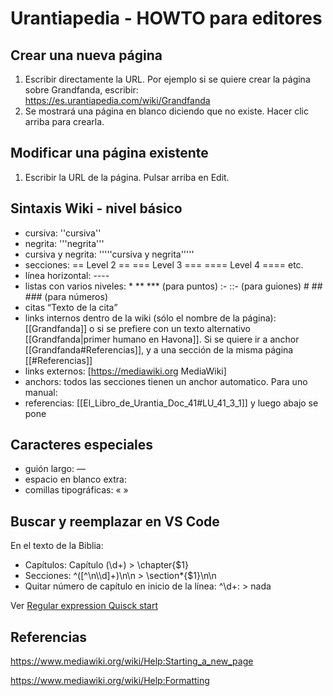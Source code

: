 # Urantiapedia - HOWTO para editores

## Crear una nueva página

1. Escribir directamente la URL. Por ejemplo si se quiere crear la página sobre Grandfanda, escribir:
https://es.urantiapedia.com/wiki/Grandfanda
2. Se mostrará una página en blanco diciendo que no existe. Hacer clic arriba para crearla.

## Modificar una página existente

1. Escribir la URL de la página. Pulsar arriba en Edit.

## Sintaxis Wiki - nivel básico

- cursiva: ''cursiva''
- negrita: '''negrita'''
- cursiva y negrita: '''''cursiva y negrita'''''
- secciones: == Level 2 == === Level 3 === ==== Level 4 ==== etc.
- línea horizontal: ----
- listas con varios niveles: * ** *** (para puntos) :- ::- (para guiones) # ## ### (para números)
- citas <q>Texto de la cita</q>
- links internos dentro de la wiki (sólo el nombre de la página): [[Grandfanda]] o si se prefiere con un texto alternativo [[Grandfanda|primer humano en Havona]]. Si se quiere ir a anchor [[Grandfanda#Referencias]], y a una sección de la misma página [[#Referencias]]
- links externos: [https://mediawiki.org MediaWiki]
- anchors: todos las secciones tienen un anchor automatico. Para uno manual: <span id="LU_42_3_1"/>
- referencias: <ref>[[El_Libro_de_Urantia_Doc_41#LU_41_3_1]]</ref> y luego abajo se pone <references/>

## Caracteres especiales

- guión largo: —
- espacio en blanco extra: &emsp;
- comillas tipográficas: « »

## Buscar y reemplazar en VS Code

En el texto de la Biblia:
- Capítulos: Capítulo (\d+)  >  \chapter{$1}
- Secciones: ^([^\n\\\d]+)\n\n  >  \section*{$1}\n\n
- Quitar número de capítulo en inicio de la línea: ^\d+:  > nada

Ver [Regular expression Quisck start](http://www.regular-expressions.info/quickstart.html)


## Referencias

https://www.mediawiki.org/wiki/Help:Starting_a_new_page

https://www.mediawiki.org/wiki/Help:Formatting
